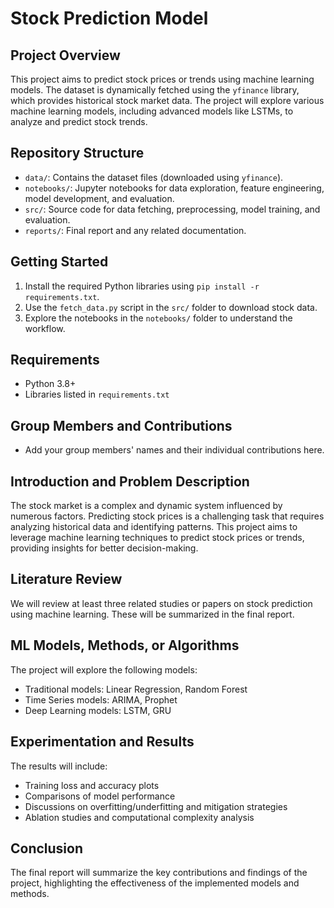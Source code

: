 # Stock Prediction Model

## Project Overview
This project aims to predict stock prices or trends using machine learning models. The dataset is dynamically fetched using the `yfinance` library, which provides historical stock market data. The project will explore various machine learning models, including advanced models like LSTMs, to analyze and predict stock trends.

## Repository Structure
- `data/`: Contains the dataset files (downloaded using `yfinance`).
- `notebooks/`: Jupyter notebooks for data exploration, feature engineering, model development, and evaluation.
- `src/`: Source code for data fetching, preprocessing, model training, and evaluation.
- `reports/`: Final report and any related documentation.

## Getting Started
1. Install the required Python libraries using `pip install -r requirements.txt`.
2. Use the `fetch_data.py` script in the `src/` folder to download stock data.
3. Explore the notebooks in the `notebooks/` folder to understand the workflow.

## Requirements
- Python 3.8+
- Libraries listed in `requirements.txt`

## Group Members and Contributions
- Add your group members' names and their individual contributions here.

## Introduction and Problem Description
The stock market is a complex and dynamic system influenced by numerous factors. Predicting stock prices is a challenging task that requires analyzing historical data and identifying patterns. This project aims to leverage machine learning techniques to predict stock prices or trends, providing insights for better decision-making.

## Literature Review
We will review at least three related studies or papers on stock prediction using machine learning. These will be summarized in the final report.

## ML Models, Methods, or Algorithms
The project will explore the following models:
- Traditional models: Linear Regression, Random Forest
- Time Series models: ARIMA, Prophet
- Deep Learning models: LSTM, GRU

## Experimentation and Results
The results will include:
- Training loss and accuracy plots
- Comparisons of model performance
- Discussions on overfitting/underfitting and mitigation strategies
- Ablation studies and computational complexity analysis

## Conclusion
The final report will summarize the key contributions and findings of the project, highlighting the effectiveness of the implemented models and methods.
